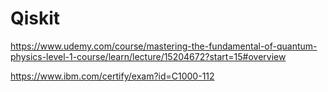 # Qiskit

https://www.udemy.com/course/mastering-the-fundamental-of-quantum-physics-level-1-course/learn/lecture/15204672?start=15#overview

https://www.ibm.com/certify/exam?id=C1000-112
